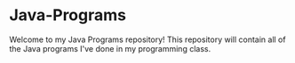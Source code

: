 # Java-Programs
Welcome to my Java Programs repository!
This repository will contain all of the Java programs I've done in my programming class.
